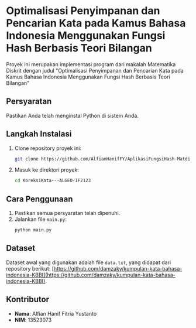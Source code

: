 # Optimalisasi Penyimpanan dan Pencarian Kata pada Kamus Bahasa Indonesia Menggunakan Fungsi Hash Berbasis Teori Bilangan

Proyek ini merupakan implementasi program dari makalah Matematika Diskrit dengan judul "Optimalisasi Penyimpanan dan Pencarian Kata pada Kamus Bahasa Indonesia Menggunakan Fungsi Hash Berbasis Teori Bilangan"

## Persyaratan

Pastikan Anda telah menginstal Python di sistem Anda.

## Langkah Instalasi

1. Clone repository proyek ini:
   ```bash
   git clone https://github.com/AlfianHanifFY/AplikasiFungsiHash-Matdis.git
   ```
2. Masuk ke direktori proyek:
   ```bash
   cd KoreksiKata---ALGEO-IF2123
   ```

## Cara Penggunaan

1. Pastikan semua persyaratan telah dipenuhi.
2. Jalankan file `main.py`:
   ```bash
   python main.py
   ```

## Dataset

Dataset awal yang digunakan adalah file `data.txt`, yang didapat dari repository berikut:
[https://github.com/damzaky/kumpulan-kata-bahasa-indonesia-KBBI](https://github.com/damzaky/kumpulan-kata-bahasa-indonesia-KBBI).

## Kontributor

- **Nama**: Alfian Hanif Fitria Yustanto
- **NIM**: 13523073
